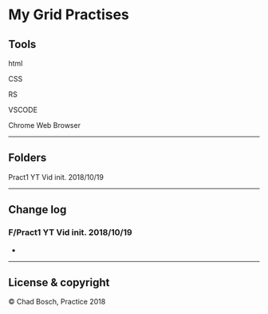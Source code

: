 # My Grid Practises

## Tools

html

CSS

RS

VSCODE

Chrome Web Browser

---

##  Folders

Pract1 YT Vid init. 2018/10/19

---

## Change log
### F/Pract1 YT Vid init. 2018/10/19

-

---

## License & copyright

&copy; Chad Bosch, Practice 2018




